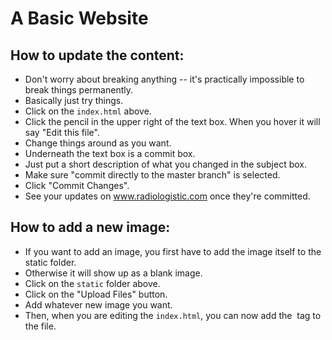 # A Basic Website

## How to update the content:

- Don't worry about breaking anything -- it's practically impossible to break things permanently.
- Basically just try things.
- Click on the `index.html` above.
- Click the pencil in the upper right of the text box. When you hover it will say "Edit this file".
- Change things around as you want.
- Underneath the text box is a commit box.
- Just put a short description of what you changed in the subject box.
- Make sure "commit directly to the master branch" is selected.
- Click "Commit Changes".
- See your updates on www.radiologistic.com once they're committed.

## How to add a new image:

- If you want to add an image, you first have to add the image itself to the static folder.
- Otherwise it will show up as a blank image.
- Click on the `static` folder above.
- Click on the "Upload Files" button.
- Add whatever new image you want.
- Then, when you are editing the `index.html`, you can now add the <img> tag to the file.
